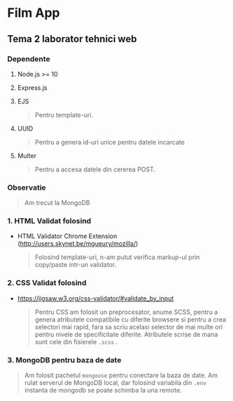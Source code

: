 # Film App

## Tema 2 laborator tehnici web

### Dependente

1. Node.js >= 10

2. Express.js 

3. EJS

   > Pentru template-uri.

4. UUID

   > Pentru a genera id-uri unice pentru datele incarcate

5. Multer

   > Pentru a accesa datele din cererea POST.



### Observatie

> Am trecut la MongoDB 



### 1. HTML Validat folosind

- HTML Validator Chrome Extension (http://users.skynet.be/mgueury/mozilla/)

  > Folosind template-uri, n-am putut verifica markup-ul prin copy/paste intr-un validator. 

### 2. CSS Validat folosind

- https://jigsaw.w3.org/css-validator/#validate_by_input

  > Pentru CSS am folosit un preprocesator, anume SCSS, pentru a genera atributele compatibile cu diferite browsere si pentru a crea selectori mai rapid, fara sa scriu acelasi selector de mai multe ori pentru nivele de specificitate diferite. Atributele scrise de mana sunt cele din fisierele `.scss` .

### 3. MongoDB pentru baza de date

> Am folosit pachetul `mongoose` pentru conectare la baza de date. Am rulat serverul de MongoDB local, dar folosind variabila din `.env` instanta de mongodb se poate schimba la una remote.
